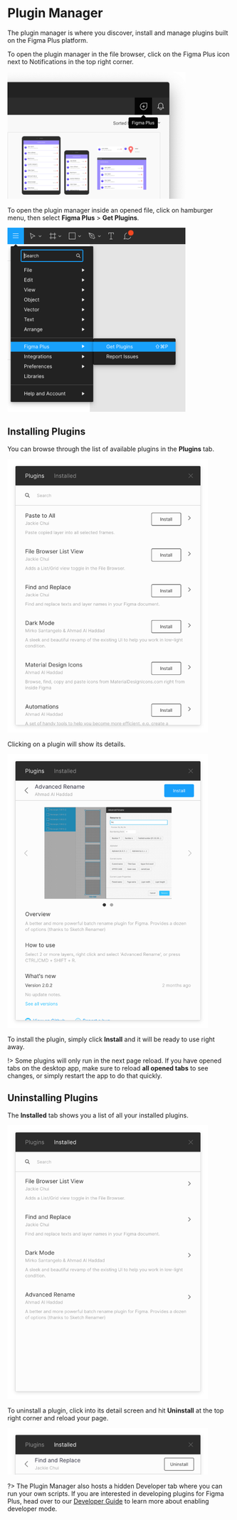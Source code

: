 # Plugin Manager

The plugin manager is where you discover, install and manage plugins built on the Figma Plus platform.

To open the plugin manager in the file browser, click on the Figma Plus icon next to Notifications in the top right corner.

<img src="images/pluginManagerInFileBrowser.png" width="400">

To open the plugin manager inside an opened file, click on hamburger menu, then select **Figma Plus** > **Get Plugins**.

<img src="images/pluginManagerInFile.png" width="400">

## Installing Plugins

You can browse through the list of available plugins in the **Plugins** tab.

<img src="images/pluginsList.png" width="450">

Clicking on a plugin will show its details.

<img src="images/pluginDetails.png" width="450">

To install the plugin, simply click **Install** and it will be ready to use right away.

!> Some plugins will only run in the next page reload. If you have opened tabs on the desktop app, make sure to reload **all opened tabs** to see changes, or simply restart the app to do that quickly.

## Uninstalling Plugins

The **Installed** tab shows you a list of all your installed plugins.

<img src="images/installedList.png" width="450">

To uninstall a plugin, click into its detail screen and hit **Uninstall** at the top right corner and reload your page.

<img src="images/uninstall.png" width="450">

?> The Plugin Manager also hosts a hidden Developer tab where you can run your own scripts. If you are interested in developing plugins for Figma Plus, head over to our [Developer Guide](/developerGuide/gettingStarted#getting-started) to learn more about enabling developer mode.
